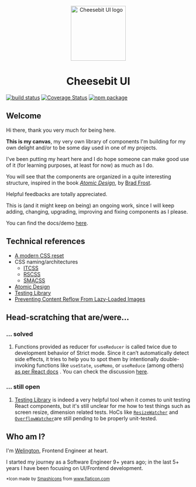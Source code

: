 <p align="center">
  <a href="http://ui.cheesebit.io/" rel="noopener" target="_blank"><img width="150" src="https://cheesebit-static.s3.amazonaws.com/img/cheese-primary.svg" alt="Cheesebit UI logo"></a></p>
</p>

<h1 align="center">Cheesebit UI</h1>

[![build status](https://img.shields.io/travis/cheesebit/ui?style=flat-square)](https://gitlab.com/cheesebit/cheesebit-ui)
[![Coverage Status](https://img.shields.io/coveralls/github/cheesebit/ui?style=flat-square)](https://coveralls.io/github/cheesebit/ui)
[![npm package](https://img.shields.io/npm/v/@cheesebit/ui?style=flat-square)](https://coveralls.io/github/cheesebit/ui)

## Welcome

Hi there, thank you very much for being here.

**This is my canvas**, my very own library of components I'm building for my own
delight and/or to be some day used in one of my projects.

I've been putting my heart here and I do hope someone can make good use of it
(for learning purposes, at least for now) as much as I do.

You will see that the components are organized in a quite interesting structure,
inspired in the book [_Atomic Design_](https://atomicdesign.bradfrost.com/), by
[Brad Frost](https://twitter.com/brad_frost).

Helpful feedbacks are totally appreciated.

This is (and it might keep on being) an ongoing work, since I will keep adding,
changing, upgrading, improving and fixing components as I please.

You can find the docs/demo [here](https://ui.cheesebit.io).

## Technical references

- [A modern CSS reset](https://dev.to/hankchizljaw/a-modern-css-reset-6p3)
- CSS naming/architectures
  - [ITCSS](https://www.xfive.co/blog/itcss-scalable-maintainable-css-architecture/)
  - [RSCSS](https://rscss.io/)
  - [SMACSS](http://smacss.com/)
- [Atomic Design](https://atomicdesign.bradfrost.com/)
- [Testing Library](https://testing-library.com/)
- [Preventing Content Reflow From Lazy-Loaded Images](https://css-tricks.com/preventing-content-reflow-from-lazy-loaded-images/)

## Head-scratching that are/were...

### ... solved

1. Functions provided as reducer for `useReducer` is called twice due to
   development behavior of Strict mode. Since it can’t automatically detect side
   effects, it tries to help you to spot them by intentionally double-invoking
   functions like `useState`, `useMemo`, or `useReduce` (among others)
   [as per React docs](https://reactjs.org/docs/strict-mode.html#detecting-unexpected-side-effects)
   . You can check the discussion
   [here](https://github.com/facebook/react/issues/16295).

### ... still open

1. [Testing Library](https://testing-library.com/) is indeed a very helpful tool
   when it comes to unit testing React components, but it's still unclear for me
   how to test things such as screen resize, dimension related tests. HoCs like
   [`ResizeWatcher`](https://github.com/cheesebit/ui/tree/master/src/hocs/resize-watcher)
   and
   [`OverflowWatcher`](https://github.com/cheesebit/ui/tree/master/src/hocs/overflow-watcher)are
   still pending to be properly unit-tested.

## Who am I?

I'm [Welington](https://www.linkedin.com/in/welingtonsilva/), Frontend Engineer
at heart.

I started my journey as a Software Engineer 9+ years ago; in the last 5+ years I
have been focusing on UI/Frontend development.

<small id="logo-source">\*Icon made by
<a alt="" aria-label="Smashicons" href="https://www.flaticon.com/authors/smashicons" rel="noopener noreferrer" target="_blank" title="Smashicons">Smashicons</a>
from
<a alt="" aria-label="Flaticon" href="https://www.flaticon.com/" rel="noopener noreferrer" target="_blank" title="Flaticon">www.flaticon.com</a></small>
